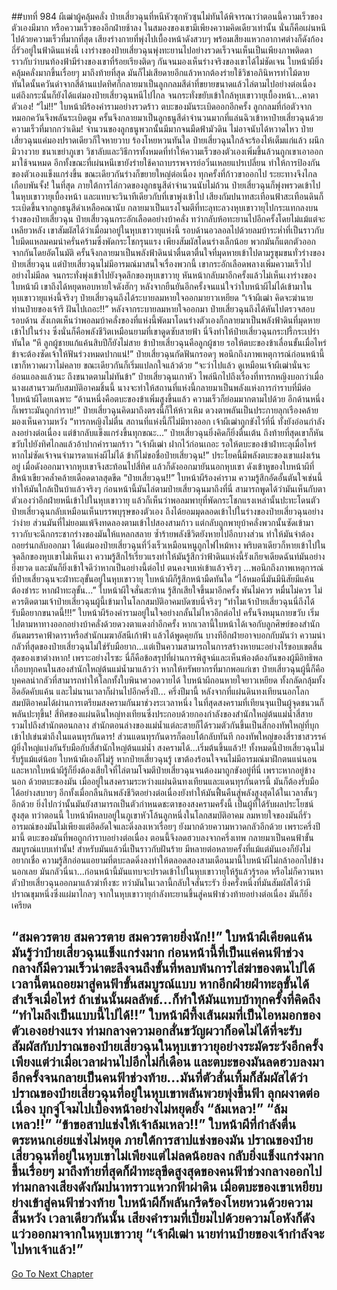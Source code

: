 ##บทที่ 984 ผีเฒ่าผู้คลุ้มคลั่ง
ป๋ายเสี่ยวฉุนที่หนีหัวซุกหัวซุนไม่ทันได้พิจารณาว่าตอนนี้ความเร็วของตัวเองมีมาก หรือความเร็วของอีกฝ่ายช้าลง ในสมองของเขามีเพียงความคิดเดียวเท่านั้น นั่นก็คือเผ่นหนีไปด้วยความเร็วที่มากที่สุด
เสียงร่างกายที่พุ่งไปเบื้องหน้าดังสวบๆ พร้อมเสียงแหวกอากาศต่างก็ดังก้องถี่รัวอยู่ในฟ้าดินแห่งนี้ เงาร่างของป๋ายเสี่ยวฉุนพุ่งทะยานไปอย่างรวดเร็วจนเห็นเป็นเพียงภาพติดตา ราวกับว่าบนท้องฟ้ามีร่างของเขาที่ร้อยเรียงติดๆ กันจนมองเห็นร่างจริงของเขาได้ไม่ชัดเจน
ใบหน้าผียิ่งคลุ้มคลั่งมากขึ้นเรื่อยๆ มาถึงท้ายที่สุด มันก็ไม่เสียดายอีกแล้วหากต้องร่ายใช้วิชาอภินิหารท่าไม้ตาย ทันใดนั้นควันดำจากสี่ด้านแปดทิศก็กลายมาเป็นลูกกลมสีดำที่ขยายขนาดแล้วไล่ตามไปอย่างต่อเนื่อง แต่ถึงกระนั้นก็ยังได้แต่มองป๋ายเสี่ยวฉุนหนีไปไกล จนกระทั่งขยับเข้าใกล้หุบเขาวายุเบื้องหน้า...คาตาตัวเอง!
“ไม่!!” ใบหน้าผีร้องคำรามอย่างรวดร้าว ตบะของมันระเบิดออกอีกครั้ง ลูกกลมที่ก่อตัวจากหมอกควันจึงพลันระเบิดตูม ครั้นจึงกลายมาเป็นลูกธนูสีดำจำนวนมากที่แล่นฉิวเข้าหาป๋ายเสี่ยวฉุนด้วยความเร็วที่มากกว่าเดิม!
จำนวนของลูกธนูพวกนั้นมีมากจนมืดฟ้ามัวดิน ไม่อาจนับได้หวาดไหว ป๋ายเสี่ยวฉุนแค่มองปราดเดียวก็ใจหายวาบ ร้องโหยหวนทันใด
ป๋ายเสี่ยวฉุนใกล้จะร้องไห้เต็มแก่แล้ว ผนึกมิวางวาย ชนาเขย่าภูเขา วิชาลับและวิธีการทั้งหมดที่ทำให้ความเร็วของตัวเองเพิ่มขึ้นล้วนถูกเขาเอาออกมาใช้จนหมด อีกทั้งขณะที่เผ่นหนีเขายังร่ายใช้คาถาบรรพจารย์อวิ๋นเหลยแปรเปลี่ยน ทำให้การป้องกันของตัวเองแข็งแกร่งขึ้น ขณะเดียวกันร่างก็ขยายใหญ่ต่อเนื่อง ทุกครั้งที่ก้าวขาออกไป ระยะทางจึงไกลเกือบพันจั้ง!
ในที่สุด ภายใต้การไล่กวดของลูกธนูสีดำจำนวนนับไม่ถ้วน ป๋ายเสี่ยวฉุนก็พุ่งพรวดเข้าไปในหุบเขาวายุเบื้องหน้า และแทบจะวินาทีเดียวกับที่เขาพุ่งเข้าไป เสียงกัมปนาทสะเทือนฟ้าสะเทือนดินก็ระเบิดขึ้นจากลูกธนูสีดำเหลือคณานับ กลายมาเป็นแรงโจมตีที่ทะลุทะลวงหุบเขาวายุไปกระแทกลงบนร่างของป๋ายเสี่ยวฉุน
ป๋ายเสี่ยวฉุนกระอักเลือดอย่างบ้าคลั่ง ทว่ากลับห้อทะยานไปอีกครั้งโดยไม่แม้แต่จะเหลียวหลัง เขาสัมผัสได้ว่าเมื่อมาอยู่ในหุบเขาวายุแห่งนี้ รอบด้านอวลอลไปด้วยลมบ้าระห่ำที่เป็นราวกับใบมีดแหลมคมน่าครั่นคร้ามซึ่งพัดกระโชกรุนแรง เพียงสัมผัสโดนร่างเล็กน้อย พวกมันก็แตกตัวออกจากกันโดยอัตโนมัติ ครั้นจึงกลายมาเป็นพลังฟ้าดินน่าตื่นตาตื่นใจที่มุดหายเข้าไปตามรูขุมขนทั่วร่างของป๋ายเสี่ยวฉุน
แต่ป๋ายเสี่ยวฉุนไม่มีอารมณ์มาสนใจเรื่องพวกนี้ เขากระอักเลือดพลางเพิ่มความเร็วไปอย่างไม่มีลด จนกระทั่งพุ่งเข้าไปยังจุดลึกของหุบเขาวายุ หันหน้ากลับมาอีกครั้งแล้วไม่เห็นเงาร่างของใบหน้าผี เขาถึงได้หยุดหอบหายใจดังฮักๆ หลังจากยืนยันอีกครั้งจนแน่ใจว่าใบหน้าผีไม่ได้เข้ามาในหุบเขาวายุแห่งนี้จริงๆ ป๋ายเสี่ยวฉุนถึงได้ระบายลมหายใจออกมายาวเหยียด
“เจ้าผีเฒ่า คิดจะฆ่านายท่านป๋ายของเจ้ารึ ฝันไปเถอะ!!” หลังจากระบายลมหายใจออกมา ป๋ายเสี่ยวฉุนถึงได้หันไปตรวจสอบรอบด้าน สังเกตเห็นว่าพอลมบ้าคลั่งของที่แห่งนี้พัดมาโดนร่างตัวเองก็กลายมาเป็นพลังฟ้าดินที่มุดหายเข้าไปในร่าง ซึ่งนั่นก็คือพลังชีวิตเหมือนยามที่เขาดูดซับสายฟ้า
นี่จึงทำให้ป๋ายเสี่ยวฉุนกระปรี้กระเปร่าทันใด
“หึ ลูกผู้ชายแก้แค้นสิบปีก็ยังไม่สาย ข้าป๋ายเสี่ยวฉุนคือลูกผู้ชาย รอให้ตบะของข้าเลื่อนขั้นเมื่อไหร่ ข้าจะต้องซัดเจ้าให้ฟันร่วงหมดปากแน่!” ป๋ายเสี่ยวฉุนกัดฟันกรอดๆ พอนึกถึงภาพเหตุการณ์ก่อนหน้านี้ เขาก็หวาดผวาไม่คลาย ขณะเดียวกันก็เริ่มแปลกใจแล้วด้วย
“จะว่าไปแล้ว ดูเหมือนเจ้าผีเฒ่านั่นจะอ่อนแอลงแล้วนะ ถึงขนาดตามไม่ทันข้า” ป๋ายเสี่ยวฉุนเกาหัว ไพล่นึกไปถึงเรื่องที่ทารกหญิงบอกว่าเมื่อนางผสานรวมกับสมบัติอาคมชิ้นนี้ นางจะทำให้สถานที่แห่งนี้กลายมาเป็นพลังแห่งการกำราบที่มีต่อใบหน้าผีโดยเฉพาะ
“ด้านหนึ่งคือตบะของข้าเพิ่มสูงขึ้นแล้ว ความเร็วก็ย่อมมากตามไปด้วย อีกด้านหนึ่งก็เพราะมันถูกกำราบ!” ป๋ายเสี่ยวฉุนคิดมาถึงตรงนี้ก็ให้ห้าวเหิม ดวงตาพลันเป็นประกายลุกเรืองคล้ายมองเห็นความหวัง
“ทารกหญิงไม่ตื่น สถานที่แห่งนี้ก็ไม่มีทางออก เจ้าผีเฒ่าถูกขังไว้ที่นี่ ทั้งยังอ่อนกำลังลงอย่างต่อเนื่อง แต่ข้ากลับแข็งแกร่งขึ้นทุกขณะ...” ป๋ายเสี่ยวฉุนยิ่งคิดก็ยิ่งตื่นเต้น ถึงท้ายที่สุดเขาก็หันขวับไปยังทิศไกลแล้วอ้าปากคำรามกร้าว
“เจ้าผีเฒ่า ฝากไว้ก่อนเถอะ รอให้ตบะของข้าฝ่าทะลุเมื่อไหร่ หากไม่ซัดเจ้าจนจำมารดาแห่งผีไม่ได้ ข้าก็ไม่ขอชื่อป๋ายเสี่ยวฉุน!”
ประโยคนี้มีพลังตบะของเขาแฝงเร้นอยู่ เมื่อดังออกมาจากหุบเขาจึงสะท้อนไปสี่ทิศ แล้วก็ดังออกมายันนอกหุบเขา ดังเข้าหูของใบหน้าผีที่สีหน้าเขียวคล้ำคล้ายเดือดดาลสุดขีด
“ป๋ายเสี่ยวฉุน!!” ใบหน้าผีร้องคำราม ความรู้สึกอัดอั้นตันใจเช่นนี้ทำให้มันใกล้เป็นบ้าแล้วจริงๆ ก่อนหน้านี้มันไล่ตามป๋ายเสี่ยวฉุนมาถึงที่นี่ สามารถพูดได้ว่ามันเห็นกับตาตัวเองว่าอีกฝ่ายหนีเข้าไปในหุบเขาวายุ แล้วก็เห็นว่าพอลมพายุที่พัดกระโชกแรงเหล่านั้นปะทะโดนตัวป๋ายเสี่ยวฉุนกลับเหมือนเห็นบรรพบุรุษของตัวเอง ถึงได้ยอมมุดลอดเข้าไปในร่างของป๋ายเสี่ยวฉุนอย่างว่าง่าย
ส่วนมันที่ไม่ยอมแพ้จึงทดลองตามเข้าไปสองสามก้าว แต่กลับถูกพายุบ้าคลั่งพวกนั้นซัดเข้ามาราวกับจะฉีกกระชากร่างของมันให้แหลกสลาย ซ้ำร้ายพลังชีวิตยังหายไปอีกบางส่วน ทำให้มันจำต้องถอยร่นกลับออกมา
ได้แต่มองป๋ายเสี่ยวฉุนที่วิ่งเร็วเหมือนหนูถูกไฟไหม้หาง พริบตาเดียวก็หายเข้าไปในจุดลึกของหุบเขาไม่เห็นเงา ความรู้สึกไร้เรี่ยวแรงทำให้มันรู้สึกว่าฟ้าดินแห่งนี้รังเกียจเดียดฉันท์มันอย่างยิ่งยวด
และมันก็ยิ่งเข้าใจดีว่าหากเป็นอย่างนี้ต่อไป ตนคงจบเห่เข้าแล้วจริงๆ ...พอนึกถึงภาพเหตุการณ์ที่ป๋ายเสี่ยวฉุนจะฝ่าทะลุขั้นอยู่ในหุบเขาวายุ ใบหน้าผีก็รู้สึกหน้ามืดทันใด
“ไอ้หมอนี่มันมีนิสัยมีแค้นต้องชำระ หากฝ่าทะลุขั้น...”
ใบหน้าผีใจสั่นสะท้าน รู้สึกเสียใจขึ้นมาอีกครั้ง พันไม่ควร หมื่นไม่ควร ไม่ควรติดตามเจ้าป๋ายเสี่ยวฉุนผู้นี้เข้ามาในโลกสมบัติอาคมบัดซบนี่จริงๆ
“ทำไมเจ้าป๋ายเสี่ยวฉุนนี่ถึงได้รับมือยากขนาดนี้!!!” ใบหน้าผีร้องคำรามอยู่ในใจอย่างกลั้นไม่ไหวอีกต่อไป ครั้นจึงหมุนกายขวับ เริ่มไปตามหาทางออกอย่างบ้าคลั่งด้วยดวงตาแดงก่ำอีกครั้ง
หากเวลานี้ใบหน้าได้เจอกับลูกศิษย์ของสำนักอันตมรรคาฟ้าดาราหรือสำนักเมฆาอัสนีเก้าฟ้า แล้วได้พูดคุยกัน บางทีอีกฝ่ายอาจบอกกับมันว่า ความน่ากลัวที่สุดของป๋ายเสี่ยวฉุนไม่ใช่รับมือยาก...แต่เป็นความสามารถในการสร้างหายนะอย่างไร้ขอบเขตสิ้นสุดของเขาต่างหาก!
เพราะอย่างไรซะ นี่ก็คือข้อสรุปที่ผ่านการพิสูจน์และเห็นพ้องต้องกันของผู้มีอิทธิพลเกือบทุกคนในสองสำนักใหญ่ต้นแม่น้ำมาแล้วว่า หากให้ทรัพยากรที่มากพอแก่เขา ป๋ายเสี่ยวฉุนผู้นี้ก็คือบุคคลน่ากลัวที่สามารถทำให้โลกทั้งใบพินาศวอดวายได้
ใบหน้าผีถอนหายใจยาวเหยียด ทั้งกลัดกลุ้มทั้งอึดอัดคับแค้น และไม่นานเวลาก็ผ่านไปอีกครึ่งปี...
ครึ่งปีมานี้ หลังจากที่แผ่นดินทงเทียนนอกโลกสมบัติอาคมได้ผ่านการเตรียมสงครามกันมาช่วงระเวลาหนึ่ง ในที่สุดสงครามที่เทียนจุนเป็นผู้จุดชนวนก็พลันปะทุขึ้น!
สี่ทิศของแผ่นดินใหญ่ทงเทียนซึ่งประกอบด้วยกองกำลังของสำนักใหญ่ต้นแม่น้ำสี่สาย รวมไปถึงสำนักตอนกลาง สำนักตอนล่างของแม่น้ำแต่ละสายก็ได้รวมตัวกันขึ้นเป็นสี่กองทัพใหญ่ที่บุกเข้าไปเข่นฆ่าถึงในแดนทุรกันดาร!
ส่วนแดนทุรกันดารก็ตอบโต้กลับทันที กองทัพใหญ่ของสี่ราชาสวรรค์ผู้ยิ่งใหญ่แบ่งกันรับมือกับสี่สำนักใหญ่ต้นแม่น้ำ สงครามได้...เริ่มต้นขึ้นแล้ว!!
ทั้งหมดนี้ป๋ายเสี่ยวฉุนไม่รับรู้แม้แต่น้อย ใบหน้าผีเองก็ไม่รู้ หากป๋ายเสี่ยวฉุนรู้ เขาต้องร้อนใจจนไม่มีอารมณ์มาฝึกตนแน่นอน และหากใบหน้าผีรู้ก็ยิ่งต้องเสียใจที่ไล่ตามโจมตีป๋ายเสี่ยวฉุนจนต้องมาถูกขังอยู่ที่นี่
เพราะหากอยู่ข้างนอก ด้วยตบะของมัน เมื่ออยู่ในสงครามระหว่างแผ่นดินทงเทียนและแดนทุรกันดารนี้ มันก็ต้องรับมือได้อย่างสบายๆ อีกทั้งเมื่อกลืนกินพลังชีวิตอย่างต่อเนื่องยังทำให้มันฟื้นคืนสู่พลังสูงสุดได้ในเวลาสั้นๆ อีกด้วย ยิ่งไปกว่านั้นมันยังสามารถเป็นตัวกำหนดชะตาของสงครามครั้งนี้ เป็นผู้ที่ได้รับผลประโยชน์สูงสุด
ทว่าตอนนี้ ใบหน้าผีหลบอยู่ในภูเขาหัวโล้นลูกหนึ่งในโลกสมบัติอาคม ลมหายใจของมันถี่รัว อารมณ์ของมันไม่เพียงแต่อึดอัดใจและดิ่งลงเหวเรื่อยๆ ยังมากด้วยความหวาดกลัวอีกด้วย
เพราะครึ่งปีมานี้ ตบะของมันที่พอถูกกำราบอย่างต่อเนื่อง ตอนนี้จึงลดฮวบลงจากครึ่งเทพ กลายมาเป็นคนฟ้าขั้นสมบูรณ์แบบเท่านั้น!
สำหรับมันแล้วนี่เป็นราวกับฝันร้าย มีหลายต่อหลายครั้งที่แม้แต่มันเองก็ยังไม่อยากเชื่อ ความรู้สึกอ่อนแอยามที่ตบะลดดิ่งลงทำให้ตลอดสองสามเดือนมานี้ใบหน้าผีไม่กล้าออกไปข้างนอกเลย
มันกลัวนี่นา...ก่อนหน้านี้มันแทบจะปราดเข้าไปในหุบเขาวายุให้รู้แล้วรู้รอด หรือไม่ก็ควานหาตัวป๋ายเสี่ยวฉุนออกมาแล้วฆ่าทิ้งซะ ทว่ามันในเวลานี้กลับใจสั่นระรัว ยิ่งครั้งหนึ่งที่มันสัมผัสได้ว่ามีปราณขุมหนึ่งซึ่งแผ่มาไกลๆ จากในหุบเขาวายุกำลังทะยานขึ้นสู่คนฟ้าช่วงท้ายอย่างต่อเนื่อง มันก็ยิ่งเครียด


“สมควรตาย สมควรตาย สมควรตายยิ่งนัก!!” ใบหน้าผีเคียดแค้น มันรู้ว่าป๋ายเสี่ยวฉุนแข็งแกร่งมาก ก่อนหน้านี้ที่เป็นแค่คนฟ้าช่วงกลางก็มีความเร็วน่าตะลึงจนถึงขั้นที่หลบพ้นการไล่ฆ่าของตนไปได้ เวลานี้ตนถอยมาสู่คนฟ้าขั้นสมบูรณ์แบบ หากอีกฝ่ายฝ่าทะลุขั้นได้สำเร็จเมื่อไหร่ ถ้าเช่นนั้นผลลัพธ์...ก็ทำให้มันแทบบ้าทุกครั้งที่คิดถึง
“ทำไมถึงเป็นแบบนี้ไปได้!!” ใบหน้าผีทึ้งเส้นผมที่เป็นไอหมอกของตัวเองอย่างแรง ท่ามกลางความอกสั่นขวัญผวาก็อดไม่ได้ที่จะรับสัมผัสกับปราณของป๋ายเสี่ยวฉุนในหุบเขาวายุอย่างระมัดระวังอีกครั้ง
เพียงแต่ว่าเมื่อเวลาผ่านไปอีกไม่กี่เดือน และตบะของมันลดฮวบลงมาอีกครั้งจนกลายเป็นคนฟ้าช่วงท้าย...มันที่ตัวสั่นเทิ้มก็สัมผัสได้ว่าปราณของป๋ายเสี่ยวฉุนที่อยู่ในหุบเขาพลันพวยพุ่งขึ้นฟ้า ลุกผงาดต่อเนื่อง บุกจู่โจมไปเบื้องหน้าอย่างไม่หยุดยั้ง
“ล้มเหลว!”
“ล้มเหลว!!”
“ข้าขอสาปแช่งให้เจ้าล้มเหลว!!” ใบหน้าผีที่กำลังตื่นตระหนกเอ่ยแช่งไม่หยุด
ภายใต้การสาปแช่งของมัน ปราณของป๋ายเสี่ยวฉุนที่อยู่ในหุบเขาไม่เพียงแต่ไม่ลดน้อยลง กลับยิ่งแข็งแกร่งมากขึ้นเรื่อยๆ มาถึงท้ายที่สุดก็ฝ่าทะลุขีดสูงสุดของคนฟ้าช่วงกลางออกไป ท่ามกลางเสียงดังกัมปนาทราวแหวกฟ้าผ่าดิน เมื่อตบะของเขาเหยียบย่างเข้าสู่คนฟ้าช่วงท้าย ใบหน้าผีก็พลันกรีดร้องโหยหวนด้วยความสิ้นหวัง
เวลาเดียวกันนั้น เสียงคำรามที่เปี่ยมไปด้วยความโอหังก็ดังแว่วออกมาจากในหุบเขาวายุ
“เจ้าผีเฒ่า นายท่านป๋ายของเจ้ากำลังจะไปหาเจ้าแล้ว!”
------


[Go To Next Chapter]( ./131.md)